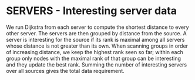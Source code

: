 # SERVERS - Interesting server data

We run Dijkstra from each server to compute the shortest distance to every other
server.  The servers are then grouped by distance from the source.  A server is
interesting for the source if its rank is maximal among all servers whose
distance is not greater than its own.  When scanning groups in order of increasing
distance, we keep the highest rank seen so far; within each group only nodes with
the maximal rank of that group can be interesting and they update the best rank.
Summing the number of interesting servers over all sources gives the total data
requirement.
